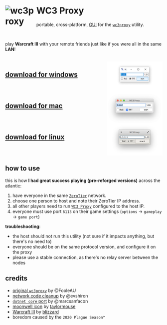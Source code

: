 # <img align="left" alt="wc3proxy" src="./media/wc3proxy-gui.png" height="100" width="100"> WC3 Proxy
portable, cross-platform, [GUI](https://en.wikipedia.org/wiki/Graphical_user_interface) for the [`wc3proxy`](https://code.google.com/archive/p/wc3proxy/) utility.

<br clear="both">

play **Warcraft III** with your remote friends just like if you were all in the same **LAN**!

<br>

<img align="right" alt="mac" src="./media/windows%402x.png?x=4" height="100"/>
<h2><a href="/#">download for windows</a></h2>
<br clear="both">

<img align="right" alt="windows" src="./media/mac%402x.png?x=4" height="100"/>
<h2><a href="/#">download for mac</a></h2>
<br clear="both">

<img align="right" alt="linux" src="./media/linux%402x.png?x=4" height="100"/>
<h2><a href="/#">download for linux</a></h2>
<br clear="both">

## how to use
this is how **I had great success playing (pre-reforged versions)** across the atlantic:
1) have everyone in the same [`ZeroTier`](https://www.zerotier.com/) network.
2) choose one person to host and note their ZeroTier IP address.
3) all other players need to run [`WC3 Proxy`](https://github.com/leonardodino/wc3proxy) configured to the host IP.
4) everyone must use port `6113` on their game settings (`options` -> `gameplay` -> `game port`)

**troubleshooting**:
- the host should not run this utility (not sure if it impacts anything, but there's no need to)
- everyone should be on the same protocol version, and configure it on the proxy
- please use a stable connection, as there's no relay server between the nodes


## credits
- [original `wc3proxy`](https://github.com/FooleAU/wc3proxy) by @FooleAU
- [network code cleanup](https://github.com/evshiron/wc3proxy) by @evshiron
- [`dotnet core` port](https://github.com/marcsanfacon/wc3proxy) by @marcsanfacon
- [moonwell icon](https://www.artstation.com/artwork/YwED6) by [taylormouse](https://taylormouse.artstation.com/)
- [Warcraft III](https://en.wikipedia.org/wiki/Warcraft_III:_The_Frozen_Throne) by [blizzard](https://blizzard.com/)
- boredom caused by the `2020 Plague Season™`
